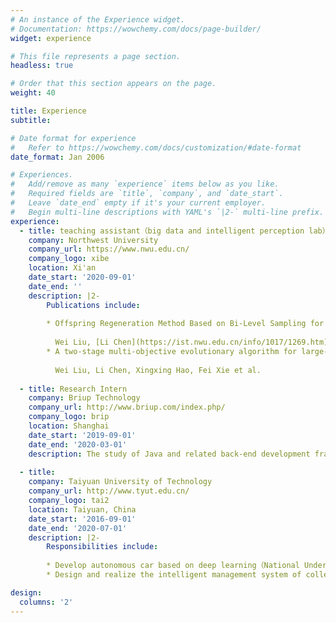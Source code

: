 ```yaml
---
# An instance of the Experience widget.
# Documentation: https://wowchemy.com/docs/page-builder/
widget: experience

# This file represents a page section.
headless: true

# Order that this section appears on the page.
weight: 40

title: Experience
subtitle:

# Date format for experience
#   Refer to https://wowchemy.com/docs/customization/#date-format
date_format: Jan 2006

# Experiences.
#   Add/remove as many `experience` items below as you like.
#   Required fields are `title`, `company`, and `date_start`.
#   Leave `date_end` empty if it's your current employer.
#   Begin multi-line descriptions with YAML's `|2-` multi-line prefix.
experience:
  - title: teaching assistant（big data and intelligent perception lab）
    company: Northwest University
    company_url: https://www.nwu.edu.cn/
    company_logo: xibe
    location: Xi'an
    date_start: '2020-09-01'
    date_end: ''
    description: |2-
        Publications include:
   
        * Offspring Regeneration Method Based on Bi-Level Sampling for Large-Scale Evolutionary Multi-Objective Optimization. [Swarm and Evolutionary Computation](http://www.journals.elsevier.com/swarm-and-evolutionary-computation/). 2022（IF = 10.267）.
      
          Wei Liu, [Li Chen](https://ist.nwu.edu.cn/info/1017/1269.htm)(Corresponding author), [Xingxing Hao](https://ist.nwu.edu.cn/info/1019/1681.htm), Wei Zhou, [Xin Cao](https://ist.nwu.edu.cn/info/1018/1662.htm), Fei Xie.
        * A two-stage multi-objective evolutionary algorithm for large-scale multi-objective optimization. [In IEEE Congress on Evolutionary Computation (CEC) 2022](https://wcci2022.org/).
        
          Wei Liu, Li Chen, Xingxing Hao, Fei Xie et al.
      
  - title: Research Intern
    company: Briup Technology
    company_url: http://www.briup.com/index.php/
    company_logo: brip
    location: Shanghai
    date_start: '2019-09-01'
    date_end: '2020-03-01'
    description: The study of Java and related back-end development frameworks (Spring, Spring MVC, MyBatis, SpringBoot, SpringCloud et al).
        
  - title: 
    company: Taiyuan University of Technology
    company_url: http://www.tyut.edu.cn/
    company_logo: tai2
    location: Taiyuan, China
    date_start: '2016-09-01'
    date_end: '2020-07-01'
    description: |2-
        Responsibilities include:
        
        * Develop autonomous car based on deep learning（National Undergraduate Electronics Design Contest）
        * Design and realize the intelligent management system of college players.(dissertation)

design:
  columns: '2'
---
```

